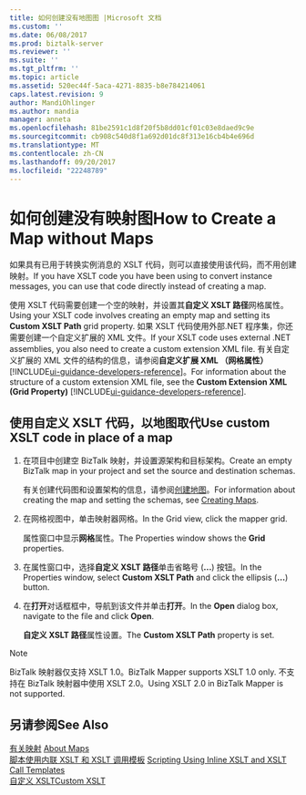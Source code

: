 ```yaml
---
title: 如何创建没有地图图 |Microsoft 文档
ms.custom: ''
ms.date: 06/08/2017
ms.prod: biztalk-server
ms.reviewer: ''
ms.suite: ''
ms.tgt_pltfrm: ''
ms.topic: article
ms.assetid: 520ec44f-5aca-4271-8835-b8e784214061
caps.latest.revision: 9
author: MandiOhlinger
ms.author: mandia
manager: anneta
ms.openlocfilehash: 81be2591c1d8f20f5b8dd01cf01c03e8daed9c9e
ms.sourcegitcommit: cb908c540d8f1a692d01dc8f313e16cb4b4e696d
ms.translationtype: MT
ms.contentlocale: zh-CN
ms.lasthandoff: 09/20/2017
ms.locfileid: "22248789"
---
```

# <a name="how-to-create-a-map-without-maps"></a><span data-ttu-id="e7bfe-102">如何创建没有映射图</span><span class="sxs-lookup"><span data-stu-id="e7bfe-102">How to Create a Map without Maps</span></span>
<span data-ttu-id="e7bfe-103">如果具有已用于转换实例消息的 XSLT 代码，则可以直接使用该代码，而不用创建映射。</span><span class="sxs-lookup"><span data-stu-id="e7bfe-103">If you have XSLT code you have been using to convert instance messages, you can use that code directly instead of creating a map.</span></span>  
  
 <span data-ttu-id="e7bfe-104">使用 XSLT 代码需要创建一个空的映射，并设置其**自定义 XSLT 路径**网格属性。</span><span class="sxs-lookup"><span data-stu-id="e7bfe-104">Using your XSLT code involves creating an empty map and setting its **Custom XSLT Path** grid property.</span></span> <span data-ttu-id="e7bfe-105">如果 XSLT 代码使用外部.NET 程序集，你还需要创建一个自定义扩展的 XML 文件。</span><span class="sxs-lookup"><span data-stu-id="e7bfe-105">If your XSLT code uses external .NET assemblies, you also need to create a custom extension XML file.</span></span> <span data-ttu-id="e7bfe-106">有关自定义扩展的 XML 文件的结构的信息，请参阅**自定义扩展 XML （网格属性）** [!INCLUDE[ui-guidance-developers-reference](../includes/ui-guidance-developers-reference.md)]。</span><span class="sxs-lookup"><span data-stu-id="e7bfe-106">For information about the structure of a custom extension XML file, see the **Custom Extension XML (Grid Property)** [!INCLUDE[ui-guidance-developers-reference](../includes/ui-guidance-developers-reference.md)].</span></span>
  
## <a name="use-custom-xslt-code-in-place-of-a-map"></a><span data-ttu-id="e7bfe-107">使用自定义 XSLT 代码，以地图取代</span><span class="sxs-lookup"><span data-stu-id="e7bfe-107">Use custom XSLT code in place of a map</span></span>  
  
1.  <span data-ttu-id="e7bfe-108">在项目中创建空 BizTalk 映射，并设置源架构和目标架构。</span><span class="sxs-lookup"><span data-stu-id="e7bfe-108">Create an empty BizTalk map in your project and set the source and destination schemas.</span></span>  
  
     <span data-ttu-id="e7bfe-109">有关创建代码图和设置架构的信息，请参阅[创建地图](../core/creating-maps.md)。</span><span class="sxs-lookup"><span data-stu-id="e7bfe-109">For information about creating the map and setting the schemas, see [Creating Maps](../core/creating-maps.md).</span></span>  
  
2.  <span data-ttu-id="e7bfe-110">在网格视图中，单击映射器网格。</span><span class="sxs-lookup"><span data-stu-id="e7bfe-110">In the Grid view, click the mapper grid.</span></span>  
  
     <span data-ttu-id="e7bfe-111">属性窗口中显示**网格**属性。</span><span class="sxs-lookup"><span data-stu-id="e7bfe-111">The Properties window shows the **Grid** properties.</span></span>  
  
3.  <span data-ttu-id="e7bfe-112">在属性窗口中，选择**自定义 XSLT 路径**单击省略号 (**...**) 按钮。</span><span class="sxs-lookup"><span data-stu-id="e7bfe-112">In the Properties window, select **Custom XSLT Path** and click the ellipsis (**…**) button.</span></span>  
  
4.  <span data-ttu-id="e7bfe-113">在**打开**对话框框中，导航到该文件并单击**打开**。</span><span class="sxs-lookup"><span data-stu-id="e7bfe-113">In the **Open** dialog box, navigate to the file and click **Open**.</span></span>  
  
     <span data-ttu-id="e7bfe-114">**自定义 XSLT 路径**属性设置。</span><span class="sxs-lookup"><span data-stu-id="e7bfe-114">The **Custom XSLT Path** property is set.</span></span>  
  
> [!NOTE]
>  <span data-ttu-id="e7bfe-115">BizTalk 映射器仅支持 XSLT 1.0。</span><span class="sxs-lookup"><span data-stu-id="e7bfe-115">BizTalk Mapper supports XSLT 1.0 only.</span></span> <span data-ttu-id="e7bfe-116">不支持在 BizTalk 映射器中使用 XSLT 2.0。</span><span class="sxs-lookup"><span data-stu-id="e7bfe-116">Using XSLT 2.0 in BizTalk Mapper is not supported.</span></span>  
  
## <a name="see-also"></a><span data-ttu-id="e7bfe-117">另请参阅</span><span class="sxs-lookup"><span data-stu-id="e7bfe-117">See Also</span></span>  
 <span data-ttu-id="e7bfe-118">[有关映射](../core/about-maps.md) </span><span class="sxs-lookup"><span data-stu-id="e7bfe-118">[About Maps](../core/about-maps.md) </span></span>  
 <span data-ttu-id="e7bfe-119">[脚本使用内联 XSLT 和 XSLT 调用模板](../core/scripting-using-inline-xslt-and-xslt-call-templates.md) </span><span class="sxs-lookup"><span data-stu-id="e7bfe-119">[Scripting Using Inline XSLT and XSLT Call Templates](../core/scripting-using-inline-xslt-and-xslt-call-templates.md) </span></span>  
 [<span data-ttu-id="e7bfe-120">自定义 XSLT</span><span class="sxs-lookup"><span data-stu-id="e7bfe-120">Custom XSLT</span></span>](../core/custom-xslt.md)   